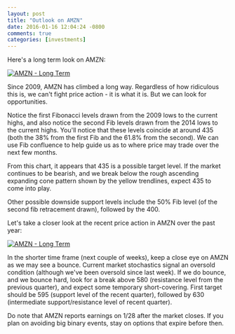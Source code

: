 ```yaml
---
layout: post
title: "Outlook on AMZN"
date: 2016-01-16 12:04:24 -0800
comments: true
categories: [investments]
---
```


Here's a long term look on AMZN:

[![AMZN - Long Term](/images/investments/2016-01-16_amzn_long_term.png)](/images/investments/2016-01-16_amzn_long_term.png)

Since 2009, AMZN has climbed a long way. Regardless of how ridiculous this is, we can't fight price action - it is what it is. But we can look for opportunities.

Notice the first Fibonacci levels drawn from the 2009 lows to the current highs, and also notice the second Fib levels drawn from the 2014 lows to the current highs. You'll notice that these levels coincide at around 435 (both the 38% from the first Fib and the 61.8% from the second). We can use Fib confluence to help guide us as to where price may trade over the next few months. 

From this chart, it appears that 435 is a possible target level. If the market continues to be bearish, and we break below the rough ascending expanding cone pattern shown by the yellow trendlines, expect 435 to come into play.

Other possible downside support levels include the 50% Fib level (of the second fib retracement drawn), followed by the 400.

Let's take a closer look at the recent price action in AMZN over the past year:

[![AMZN - Long Term](/images/investments/2016-01-16_amzn_short_term.png)](/images/investments/2016-01-16_amzn_short_term.png)

In the shorter time frame (next couple of weeks), keep a close eye on AMZN as we may see a bounce. Current market stochastics signal an oversold condition (although we've been oversold since last week). If we do bounce, and we bounce hard, look for a break above 580 (resistance level from the previous quarter), and expect some temporary short-covering. First target should be 595 (support level of the recent quarter), followed by 630 (intermediate support/resistance level of recent quarter).

Do note that AMZN reports earnings on 1/28 after the market closes. If you plan on avoiding big binary events, stay on options that expire before then.